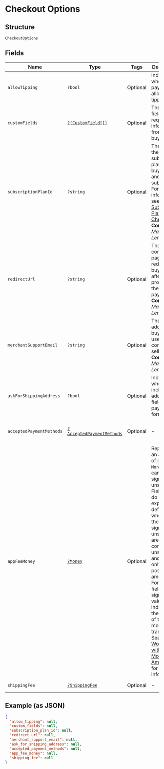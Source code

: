 
# Checkout Options

## Structure

`CheckoutOptions`

## Fields

| Name | Type | Tags | Description | Getter | Setter |
|  --- | --- | --- | --- | --- | --- |
| `allowTipping` | `?bool` | Optional | Indicates whether the payment allows tipping. | getAllowTipping(): ?bool | setAllowTipping(?bool allowTipping): void |
| `customFields` | [`?(CustomField[])`](../../doc/models/custom-field.md) | Optional | The custom fields requesting information from the buyer. | getCustomFields(): ?array | setCustomFields(?array customFields): void |
| `subscriptionPlanId` | `?string` | Optional | The ID of the subscription plan for the buyer to pay and subscribe.<br>For more information, see [Subscription Plan Checkout](https://developer.squareup.com/docs/checkout-api/subscription-plan-checkout).<br>**Constraints**: *Maximum Length*: `255` | getSubscriptionPlanId(): ?string | setSubscriptionPlanId(?string subscriptionPlanId): void |
| `redirectUrl` | `?string` | Optional | The confirmation page URL to redirect the buyer to after Square processes the payment.<br>**Constraints**: *Maximum Length*: `2048` | getRedirectUrl(): ?string | setRedirectUrl(?string redirectUrl): void |
| `merchantSupportEmail` | `?string` | Optional | The email address that buyers can use to contact the seller.<br>**Constraints**: *Maximum Length*: `256` | getMerchantSupportEmail(): ?string | setMerchantSupportEmail(?string merchantSupportEmail): void |
| `askForShippingAddress` | `?bool` | Optional | Indicates whether to include the address fields in the payment form. | getAskForShippingAddress(): ?bool | setAskForShippingAddress(?bool askForShippingAddress): void |
| `acceptedPaymentMethods` | [`?AcceptedPaymentMethods`](../../doc/models/accepted-payment-methods.md) | Optional | - | getAcceptedPaymentMethods(): ?AcceptedPaymentMethods | setAcceptedPaymentMethods(?AcceptedPaymentMethods acceptedPaymentMethods): void |
| `appFeeMoney` | [`?Money`](../../doc/models/money.md) | Optional | Represents an amount of money. `Money` fields can be signed or unsigned.<br>Fields that do not explicitly define whether they are signed or unsigned are<br>considered unsigned and can only hold positive amounts. For signed fields, the<br>sign of the value indicates the purpose of the money transfer. See<br>[Working with Monetary Amounts](https://developer.squareup.com/docs/build-basics/working-with-monetary-amounts)<br>for more information. | getAppFeeMoney(): ?Money | setAppFeeMoney(?Money appFeeMoney): void |
| `shippingFee` | [`?ShippingFee`](../../doc/models/shipping-fee.md) | Optional | - | getShippingFee(): ?ShippingFee | setShippingFee(?ShippingFee shippingFee): void |

## Example (as JSON)

```json
{
  "allow_tipping": null,
  "custom_fields": null,
  "subscription_plan_id": null,
  "redirect_url": null,
  "merchant_support_email": null,
  "ask_for_shipping_address": null,
  "accepted_payment_methods": null,
  "app_fee_money": null,
  "shipping_fee": null
}
```

